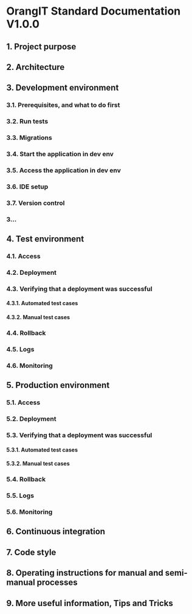 # OrangIT Standard Documentation V1.0.0

## 1. Project purpose

## 2. Architecture

## 3. Development environment

### 3.1. Prerequisites, and what to do first

### 3.2. Run tests

### 3.3. Migrations

### 3.4. Start the application in dev env

### 3.5. Access the application in dev env

### 3.6. IDE setup

### 3.7. Version control

### 3...

## 4. Test environment

### 4.1. Access

### 4.2. Deployment

### 4.3. Verifying that a deployment was successful

#### 4.3.1. Automated test cases

#### 4.3.2. Manual test cases

### 4.4. Rollback

### 4.5. Logs

### 4.6. Monitoring

## 5. Production environment

### 5.1. Access

### 5.2. Deployment

### 5.3. Verifying that a deployment was successful

#### 5.3.1. Automated test cases

#### 5.3.2. Manual test cases

### 5.4. Rollback

### 5.5. Logs

### 5.6. Monitoring

## 6. Continuous integration

## 7. Code style

## 8. Operating instructions for manual and semi-manual processes

## 9. More useful information, Tips and Tricks
